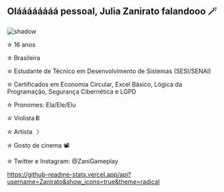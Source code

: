 ## Oláááááááá pessoal, Julia Zanirato falandooo 🪄
![shadow](https://github.com/user-attachments/assets/07a1832f-a833-4485-b751-c069db3a2734)

  ✮ 16 anos 

  
  ✮ Brasileira

  
  ✮ Estudante de Técnico em Desenvolvimento de Sistemas (SESI/SENAI)


 ✮ Certificados em Economia Circular, Excel Básico, Lógica da Programação, Segurança Cibernética e LGPD
  
  ✮ Pronomes: Ela/Ele/Elu

  
  ✮ Violista 𝄡

  
  ✮ Artista ☽


  ✮ Gosto de cinema 📽️

  
  ✮ Twitter e Instagram: @ZaniGameplay


  https://github-readme-stats.vercel.app/api?username=Zanirato&show_icons=true&theme=radical

